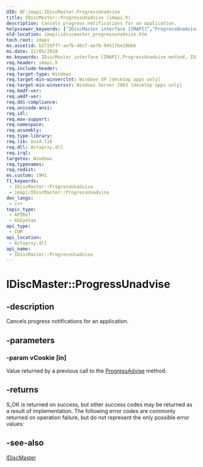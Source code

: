 ```yaml
---
UID: NF:imapi.IDiscMaster.ProgressUnadvise
title: IDiscMaster::ProgressUnadvise (imapi.h)
description: Cancels progress notifications for an application.
helpviewer_keywords: ["IDiscMaster interface [IMAPI]","ProgressUnadvise method","IDiscMaster.ProgressUnadvise","IDiscMaster::ProgressUnadvise","ProgressUnadvise","ProgressUnadvise method [IMAPI]","ProgressUnadvise method [IMAPI]","IDiscMaster interface","_win32_idiscmaster_progressunadvise","base.idiscmaster_progressunadvise","imapi.idiscmaster_progressunadvise","imapi/IDiscMaster::ProgressUnadvise"]
old-location: imapi\idiscmaster_progressunadvise.htm
tech.root: imapi
ms.assetid: b2729ff7-aefb-40cf-ae7b-9451fbe10bbb
ms.date: 12/05/2018
ms.keywords: IDiscMaster interface [IMAPI],ProgressUnadvise method, IDiscMaster.ProgressUnadvise, IDiscMaster::ProgressUnadvise, ProgressUnadvise, ProgressUnadvise method [IMAPI], ProgressUnadvise method [IMAPI],IDiscMaster interface, _win32_idiscmaster_progressunadvise, base.idiscmaster_progressunadvise, imapi.idiscmaster_progressunadvise, imapi/IDiscMaster::ProgressUnadvise
req.header: imapi.h
req.include-header: 
req.target-type: Windows
req.target-min-winverclnt: Windows XP [desktop apps only]
req.target-min-winversvr: Windows Server 2003 [desktop apps only]
req.kmdf-ver: 
req.umdf-ver: 
req.ddi-compliance: 
req.unicode-ansi: 
req.idl: 
req.max-support: 
req.namespace: 
req.assembly: 
req.type-library: 
req.lib: Uuid.lib
req.dll: Actxprxy.dll
req.irql: 
targetos: Windows
req.typenames: 
req.redist: 
ms.custom: 19H1
f1_keywords:
 - IDiscMaster::ProgressUnadvise
 - imapi/IDiscMaster::ProgressUnadvise
dev_langs:
 - c++
topic_type:
 - APIRef
 - kbSyntax
api_type:
 - COM
api_location:
 - Actxprxy.dll
api_name:
 - IDiscMaster::ProgressUnadvise
---
```


# IDiscMaster::ProgressUnadvise


## -description

Cancels progress notifications for an application.

## -parameters

### -param vCookie [in]

Value returned by a previous call to the 
<a href="/windows/desktop/api/imapi/nf-imapi-idiscmaster-progressadvise">ProgressAdvise</a> method.

## -returns

S_OK is returned on success, but other success codes may be returned as a result of implementation. The following error codes are commonly returned on operation failure, but do not represent the only possible error values:

## -see-also

<a href="/windows/desktop/api/imapi/nn-imapi-idiscmaster">IDiscMaster</a>

